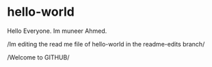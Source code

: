 # hello-world


Hello Everyone.
Im muneer Ahmed.


/Im editing the read me file of hello-world in the readme-edits branch/

/Welcome to GITHUB/
